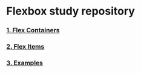 # Flexbox study repository

### [1. Flex Containers](1.flex-containers/)

### [2. Flex Items](2.flex-items/)

### [3. Examples](3.examples/)
